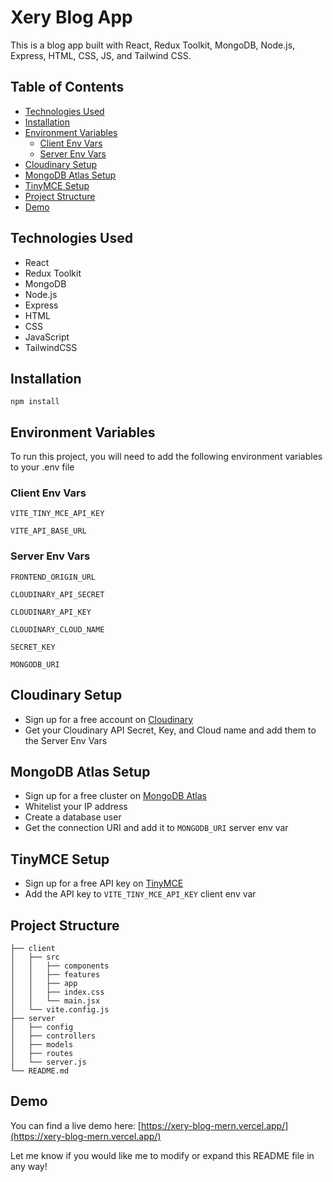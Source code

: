# Xery Blog App

This is a blog app built with React, Redux Toolkit, MongoDB, Node.js, Express, HTML, CSS, JS, and Tailwind CSS. 

## Table of Contents

- [Technologies Used](#technologies-used)
- [Installation](#installation) 
- [Environment Variables](#environment-variables)
  - [Client Env Vars](#client-env-vars)
  - [Server Env Vars](#server-env-vars)  
- [Cloudinary Setup](#cloudinary-setup)  
- [MongoDB Atlas Setup](#mongodb-atlas-setup)
- [TinyMCE Setup](#tinymce-setup)
- [Project Structure](#project-structure)
- [Demo](#demo)

## Technologies Used

- React
- Redux Toolkit
- MongoDB
- Node.js 
- Express
- HTML
- CSS
- JavaScript
- TailwindCSS

## Installation

```
npm install
```

## Environment Variables

To run this project, you will need to add the following environment variables to your .env file

### Client Env Vars

`VITE_TINY_MCE_API_KEY`

`VITE_API_BASE_URL` 

### Server Env Vars 

`FRONTEND_ORIGIN_URL`

`CLOUDINARY_API_SECRET`

`CLOUDINARY_API_KEY`

`CLOUDINARY_CLOUD_NAME` 

`SECRET_KEY`

`MONGODB_URI`

## Cloudinary Setup

- Sign up for a free account on [Cloudinary](https://cloudinary.com/)
- Get your Cloudinary API Secret, Key, and Cloud name and add them to the Server Env Vars

## MongoDB Atlas Setup

- Sign up for a free cluster on [MongoDB Atlas](https://www.mongodb.com/atlas/database)
- Whitelist your IP address 
- Create a database user 
- Get the connection URI and add it to `MONGODB_URI` server env var

## TinyMCE Setup 

- Sign up for a free API key on [TinyMCE](https://tiny.cloud/)
- Add the API key to `VITE_TINY_MCE_API_KEY` client env var

## Project Structure

```
├── client 
│   ├── src 
│   │   ├── components
│   │   ├── features
│   │   ├── app
│   │   ├── index.css
│   │   └── main.jsx
│   └── vite.config.js
├── server
│   ├── config
│   ├── controllers
│   ├── models
│   ├── routes
│   └── server.js
└── README.md
```

## Demo

You can find a live demo here: [https://xery-blog-mern.vercel.app/](https://xery-blog-mern.vercel.app/)

Let me know if you would like me to modify or expand this README file in any way!
